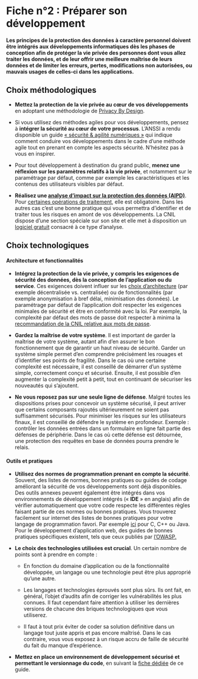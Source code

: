 # Fiche n°2 : Préparer son développement

#### Les principes de la protection des données à caractère personnel doivent être intégrés aux développements informatiques dès les phases de conception afin de protéger la vie privée des personnes dont vous allez traiter les données, et de leur offrir une meilleure maîtrise de leurs données et de limiter les erreurs, pertes, modifications non autorisées, ou mauvais usages de celles-ci dans les applications.

## Choix méthodologiques

* **Mettez la protection de la vie privée au cœur de vos développements** en adoptant une méthodologie de [Privacy By Design](https://edpb.europa.eu/our-work-tools/public-consultations-art-704/2019/guidelines-42019-article-25-data-protection-design_en).

* Si vous utilisez des méthodes agiles pour vos développements, pensez à **intégrer la sécurité au cœur de votre processus**. L’ANSSI a rendu disponible un guide [« sécurité & agilité numériques »](https://www.ssi.gouv.fr/uploads/2018/11/guide-securite-numerique-agile-anssi-pa-v1.pdf) qui indique comment conduire vos développements dans le cadre d’une méthode agile tout en prenant en compte les aspects sécurité. N’hésitez pas à vous en inspirer.

* Pour tout développement à destination du grand public, **menez une réflexion sur les paramètres relatifs à la vie privée**, et notamment sur le paramétrage par défaut, comme par exemple les caractéristiques et les contenus des utilisateurs visibles par défaut.

* **Réalisez une [analyse d’impact sur la protection des données (AIPD)](https://www.cnil.fr/fr/RGPD-analyse-impact-protection-des-donnees-aipd)**. Pour [certaines opérations de traitement](https://www.cnil.fr/sites/default/files/atoms/files/liste-traitements-avec-aipd-requise-v2.pdf), elle  est obligatoire. Dans les autres cas c’est une bonne pratique qui vous permettra d’identifier et de traiter tous les risques en amont de vos développements. La CNIL dispose d’une section spéciale sur son site et elle met à disposition un [logiciel gratuit](https://www.cnil.fr/fr/outil-pia-telechargez-et-installez-le-logiciel-de-la-cnil) consacré à ce type d’analyse.


## Choix technologiques

#### Architecture et fonctionnalités

* **Intégrez la protection de la vie privée, y compris les exigences de sécurité des données, dès la conception de l’application ou du service**. Ces exigences doivent influer sur les [choix d’architecture](#Fiche_n°5_:_Faire_un_choix_éclairé_de_son_architecture) (par exemple décentralisée vs. centralisée) ou de fonctionnalités (par exemple anonymisation à bref délai, minimisation des données). Le paramétrage par défaut de l’application doit respecter les exigences minimales de sécurité et être en conformité avec la loi. Par exemple, la complexité par défaut des mots de passe doit respecter à minima la [recommandation de la CNIL relative aux mots de passe](https://www.legifrance.gouv.fr/affichCnil.do?oldAction=rechExpCnil&id=CNILTEXT000033929210&fastReqId=1726469546&fastPos=3).

* **Gardez la maîtrise de votre système**. Il est important de garder la maîtrise de votre système, autant afin d’en assurer le bon fonctionnement que de garantir un haut niveau de sécurité. Garder un système simple permet d’en comprendre précisément les rouages et d’identifier ses points de fragilité. Dans le cas où une certaine complexité est nécessaire, il est conseillé de démarrer d’un système simple, correctement conçu et sécurisé. Ensuite, il est possible d’en augmenter la complexité petit à petit, tout en continuant de sécuriser les nouveautés qui s’ajoutent.

* **Ne vous reposez pas sur une seule ligne de défense**. Malgré toutes les dispositions prises pour concevoir un système sécurisé, il peut arriver que certains composants rajoutés ultérieurement ne soient pas suffisamment sécurisés. Pour minimiser les risques sur les utilisateurs finaux, il est conseillé de défendre le système en profondeur. Exemple : contrôler les données entrées dans un formulaire en ligne fait partie des défenses de périphérie. Dans le cas où cette défense est détournée, une protection des requêtes en base de données pourra prendre le relais.

#### Outils et pratiques

* **Utilisez des normes de programmation prenant en compte la sécurité**. Souvent, des listes de normes, bonnes pratiques ou guides de codage améliorant la sécurité de vos développements sont déjà disponibles. Des outils annexes peuvent également être intégrés dans vos environnements de développement intégrés (« **IDE** » en anglais) afin de vérifier automatiquement que votre code respecte les différentes règles faisant partie de ces normes ou bonnes pratiques. Vous trouverez facilement sur internet des listes de bonnes pratiques pour votre langage de programmation favori. Par exemple [ici](https://wiki.sei.cmu.edu/confluence/display/seccode/SEI+CERT+Coding+Standards) pour C, C++ ou Java. Pour le développement d’application web, des guides de bonnes pratiques spécifiques existent, tels que ceux publiés par [l’OWASP.](https://www.owasp.org/index.php/Main_Page)

* **Le choix des technologies utilisées est crucial**. Un certain nombre de points sont à prendre en compte :

    * En fonction du domaine d’application ou de la fonctionnalité développée, un langage ou une technologie peut être plus approprié qu’une autre.

    * Les langages et technologies éprouvés sont plus sûrs. Ils ont fait, en général, l’objet d’audits afin de corriger les vulnérabilités les plus connues. Il faut cependant faire attention à utiliser les dernières versions de chacune des briques technologiques que vous utiliserez.

    * Il faut à tout prix éviter de coder sa solution définitive dans un langage tout juste appris et pas encore maîtrisé. Dans le cas contraire, vous vous exposez à un risque accru de faille de sécurité du fait du manque d’expérience.

* **Mettez en place un environnement de développement sécurisé et permettant le versionnage du code**, en suivant la [fiche dédiée](#Fiche_n°3_:_Sécuriser_son_environnement_de_développement) de ce guide.
